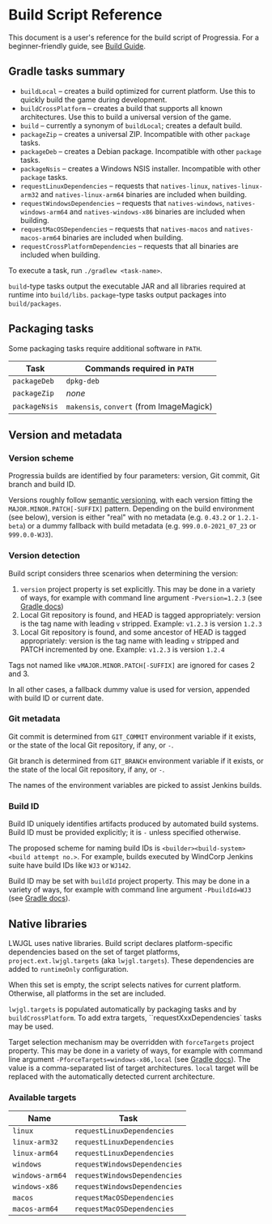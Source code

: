 # Build Script Reference

This document is a user's reference for the build script of Progressia. For a beginner-friendly guide, see
[Build Guide](BuildGuide.md).

## Gradle tasks summary

- `buildLocal` – creates a build optimized for current platform. Use this to quickly build the game during development.
- `buildCrossPlatform` – creates a build that supports all known architectures. Use this to build a universal version of the game.
- `build` – currently a synonym of `buildLocal`; creates a default build.
- `packageZip` – creates a universal ZIP. Incompatible with other `package` tasks.
- `packageDeb` – creates a Debian package. Incompatible with other `package` tasks.
- `packageNsis` – creates a Windows NSIS installer. Incompatible with other `package` tasks.
- `requestLinuxDependencies` – requests that `natives-linux`, `natives-linux-arm32` and `natives-linux-arm64` binaries are included when building.
- `requestWindowsDependencies` – requests that `natives-windows`, `natives-windows-arm64` and `natives-windows-x86` binaries are included when building.
- `requestMacOSDependencies` – requests that `natives-macos` and `natives-macos-arm64` binaries are included when building.
- `requestCrossPlatformDependencies` – requests that all binaries are included when building.

To execute a task, run `./gradlew <task-name>`.

`build`-type tasks output the executable JAR and all libraries required at runtime into `build/libs`. `package`-type
tasks output packages into `build/packages`.

## Packaging tasks

Some packaging tasks require additional software in `PATH`.

| Task          | Commands required in `PATH`              |
|---------------|------------------------------------------|
| `packageDeb`  | `dpkg-deb`                               |
| `packageZip`  | _none_                                   |
| `packageNsis` | `makensis`, `convert` (from ImageMagick) |

## Version and metadata

### Version scheme

Progressia builds are identified by four parameters: version, Git commit, Git branch and build ID.

Versions roughly follow [semantic versioning](https://semver.org/spec/v2.0.0.html), with each version fitting the
`MAJOR.MINOR.PATCH[-SUFFIX]` pattern. Depending on the build environment (see below), version is either "real" with
no metadata (e.g. `0.43.2` or `1.2.1-beta`) or a dummy fallback with build metadata (e.g. `999.0.0-2021_07_23` or
`999.0.0-WJ3`).

### Version detection

Build script considers three scenarios when determining the version:

1. `version` project property is set explicitly. This may be done in a variety of ways, for example with command line
argument `-Pversion=1.2.3`
(see [Gradle docs](https://docs.gradle.org/current/userguide/build_environment.html#sec:project_properties))
2. Local Git repository is found, and HEAD is tagged appropriately: version is the tag name with leading `v`
stripped. Example: `v1.2.3` is version `1.2.3`
3. Local Git repository is found, and some ancestor of HEAD is tagged appropriately: version is the tag name with
leading `v` stripped and PATCH incremented by one. Example: `v1.2.3` is version `1.2.4`

Tags not named like `vMAJOR.MINOR.PATCH[-SUFFIX]` are ignored for cases 2 and 3.

In all other cases, a fallback dummy value is used for version, appended with build ID or current date.

### Git metadata

Git commit is determined from `GIT_COMMIT` environment variable if it exists, or the state of the local Git
repository, if any, or `-`.

Git branch is determined from `GIT_BRANCH` environment variable if it exists, or the state of the local Git
repository, if any, or `-`.

The names of the environment variables are picked to assist Jenkins builds.

### Build ID

Build ID uniquely identifies artifacts produced by automated build systems. Build ID must be provided explicitly; it
is `-` unless specified otherwise.

The proposed scheme for naming build IDs is `<builder><build-system><build attempt no.>`. For example, builds
executed by WindCorp Jenkins suite have build IDs like `WJ3` or `WJ142`.

Build ID may be set with `buildId` project property. This may be done in a variety of ways, for example with command
line argument `-PbuildId=WJ3`
(see [Gradle docs](https://docs.gradle.org/current/userguide/build_environment.html#sec:project_properties)).

## Native libraries

LWJGL uses native libraries. Build script declares platform-specific dependencies based on the set of target
platforms, `project.ext.lwjgl.targets` (aka `lwjgl.targets`). These dependencies are added to `runtimeOnly`
configuration.

When this set is empty, the script selects natives for current platform. Otherwise, all platforms in the set are
included.

`lwjgl.targets` is populated automatically by packaging tasks and by `buildCrossPlatform`. To add extra targets,
``requestXxxDependencies` tasks may be used.

Target selection mechanism may be overridden with `forceTargets` project property. This may be done in a variety of
ways, for example with command line argument `-PforceTargets=windows-x86,local`
(see [Gradle docs](https://docs.gradle.org/current/userguide/build_environment.html#sec:project_properties)). The
value is a comma-separated list of target architectures. `local` target will be replaced with the automatically
detected current architecture.

### Available targets

| Name            | Task                         |
|-----------------|------------------------------|
| `linux`         | `requestLinuxDependencies`   |
| `linux-arm32`   | `requestLinuxDependencies`   |
| `linux-arm64`   | `requestLinuxDependencies`   |
| `windows`       | `requestWindowsDependencies` |
| `windows-arm64` | `requestWindowsDependencies` |
| `windows-x86`   | `requestWindowsDependencies` |
| `macos`         | `requestMacOSDependencies`   |
| `macos-arm64`   | `requestMacOSDependencies`   |
